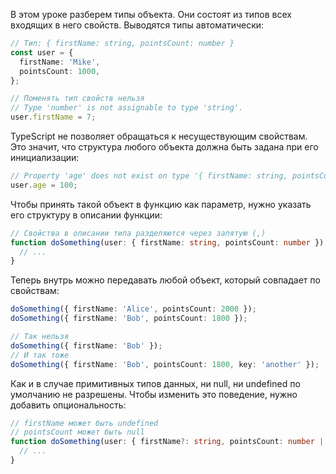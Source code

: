 В этом уроке разберем типы объекта. Они состоят из типов всех входящих в него свойств. Выводятся типы автоматически:

```typescript
// Тип: { firstName: string, pointsCount: number }
const user = {
  firstName: 'Mike',
  pointsCount: 1000,
};

// Поменять тип свойств нельзя
// Type 'number' is not assignable to type 'string'.
user.firstName = 7;
```

TypeScript не позволяет обращаться к несуществующим свойствам. Это значит, что структура любого объекта должна быть задана при его инициализации:

[//]: # ( TODO - автору: а почему в этом случае структура объекта должна быть задана при инициализации? Нужно подробнее расскрыть мысль - обяъснить это. Студенту может быть не ясно. )

```typescript
// Property 'age' does not exist on type '{ firstName: string, pointsCount: number; }'.
user.age = 100;
```

Чтобы принять такой объект в функцию как параметр, нужно указать его структуру в описании функции:

```typescript
// Свойства в описании типа разделяются через запятую (,)
function doSomething(user: { firstName: string, pointsCount: number }) {
  // ...
}
```

Теперь внутрь можно передавать любой объект, который совпадает по свойствам:

```typescript
doSomething({ firstName: 'Alice', pointsCount: 2000 });
doSomething({ firstName: 'Bob', pointsCount: 1800 });

// Так нельзя
doSomething({ firstName: 'Bob' });
// И так тоже
doSomething({ firstName: 'Bob', pointsCount: 1800, key: 'another' });
```

Как и в случае примитивных типов данных, ни null, ни undefined по умолчанию не разрешены. Чтобы изменить это поведение, нужно добавить опциональность:

```typescript
// firstName может быть undefined
// pointsCount может быть null
function doSomething(user: { firstName?: string, pointsCount: number | null }) {
  // ...
}
```
